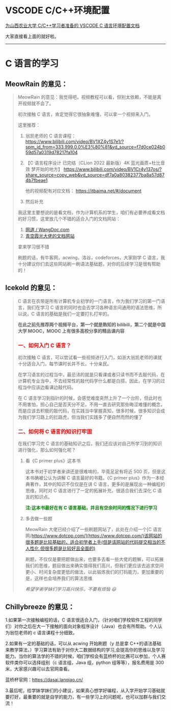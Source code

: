 # VSCODE C/C++环境配置

[为山西农业大学 C/C++学习者准备的 VSCODE C 语言环境配置文档](https://github.com/meowrain/SXAU-vscode-c)

大家直接看上面的就好啦。

---

# C 语言的学习

## MeowRain 的意见：

> MeowRain 的意见：我觉得吧，视频教程可以看，但别太依赖，不能是离开视频就不会了。
>
> 初次接触 C 语言，肯定觉得它很抽象难懂，可以拿一个视频来入门。
>
> 这里推荐：
>
> 1. 翁凯老师的 C 语言课程：https://www.bilibili.com/video/BV1XZ4y1S7e1/?spm_id_from=333.999.0.0%E3%80%81&vd_source=f7d0ce024b059d57a0319d78217fa104
>
> 2. 【C 语言程序设计 已完结（CLion 2022 最新版）4K 蓝光画质+杜比音效 梦开始的地方】 https://www.bilibili.com/video/BV1Cr4y137os/?share_source=copy_web&vd_source=df7a0a80382377ba8a57d874b7fbeae1
>
>    他的视频配有对应文档： https://itbaima.net/#/document
>
> 3. 然后补充
>
> 我这里主要想说的是看文档，作为计算机系的学生，咱们有必要养成看文档的好习惯，这里放几个不错的适合入门的文档网站：
>
> 1. [网道 / WangDoc.com](https://wangdoc.com/)
> 2. [青空霞光大佬的文档网站](https://itbaima.net/#/document)
>
> 拿来学习很不错
>
> 刷题的话，有牛客网，acwing，洛谷，codeforces，大家刚学 C 语言，我十分建议你们去这些网站刷一刷语法基础题，对你的后续学习是很有帮助的！

## lcekold 的意见：

> C 语言在农带是所有计算机专业初学的一门语言，作为我们学习的第一门语言，我们在学习 C 语言的同时也会去学习各种语言间通用的语法思维，所以说，C 语言的基础是我们一定要打扎打牢的。
>
> **在此之前先推荐两个视频平台，第一个就是熟知的 bilibili，第二个就是中国大学 MOOC，MOOC 上有很多高校分享的精品课内容**
>
> ### <font color=red>一、如何入门 C 语言？</font>
>
> 初次接触 C 语言，可以尝试看一些视频进行入门，如浙大翁凯老师的课就十分适合入门，每节课时长并不长，十分亲民。
>
> 在学习语言的过程当中，最忌讳的就是只看课或者只读书而不去敲代码，在计算机专业当中，不去经常性的敲代码学什么都是白搭，因此，在学习的过程当中应该边看课边敲代码。
>
> 在 C 语言学习到指针的时候，会感觉难度突然上升了一个台阶，但此时也不用害怕，担心自己是否天分不足，不用一直去研究那些晦涩难懂的概念，而是应该去积极的敲代码，在实践当中掌握真知，很多时候，很多知识会成为我们学习路上的拦路虎，但当我们实践多了便自然而然的懂了
>
> ### <font color=red>二、如何将 C 语言的知识打牢固</font>
>
> 在我们学习完 C 语言的基础知识之后，我们还应该对自己所学习到的知识进行强化，那么如何强化呢？
>
> 1. 看《C primer plus》这本书
>
>    这本书对于初学者来讲还是很难啃的，毕竟足足有将近 500 页，但是这本书确被公认为讲解 C 语言最好的书籍。《C primer plus》作为一本经典著作，其中的知识不仅仅是在讲 C 语言，更多的是展现出一种编程的思维，同时对 C 语言进行了一定的拓展补充，很适合我们去深化 C 语言的知识点。
>
>    **<font color=green>注:这本书最好在有 C 语言基础，并且有空余时间的情况下进行学习</font>**
>
> 2. 多去做一些题
>
>    MeowRain 大佬已经介绍了一些刷题网站了，此处在介绍一个[C 语言网/https://www.dotcpp.com/](https://www.dotcpp.com/)该网站的很多题是比较基础的，适合初学者上手(但是该网站的代码提交相当的不人性化,但很多题是比较好且全面的)
>
>    刷题，不仅仅是要把题做出来，也要多去看一些大佬的题解，可以拓展我们的思维，题目做出来确实值得我们高兴，但我们更应该去追求空间更小、时间复杂度更低的做法，以此锻炼我们的打码能力，更加重要的是，这样也会培养我们的算法思维
>
>    _希望学弟学妹们学习高兴快乐，不要有烦恼 😃_

## Chillybreeze 的意见：

1.如果第一次接触编程的话，C 语言很适合入门，（针对咱们学校软件工程的同学们）对你之后在大一下接触的面向对象程序设计（Java）也会有所帮助。个人认为翁恺老师的 c 语言课程十分细致。

2.如果有一定的基础的话，可以从 acwing 开始刷题（y 总是拿 C++的语法基础来教学算法，）学习算法有助于对你大二数据结构的学习,会提高你的思维以及学习能力。当你的算法学的不错的时候，咱们学校会有蓝桥杯的比赛可以参加，个人赛软件类你可以选择组别（c 语言组，Java 组，python 组等等），报名费用是 300 米，大家感兴趣可以去官网查看。

蓝桥杯官网：https://dasai.lanqiao.cn/

3.最后呢，给学妹学妹们的小建议，如果真心想学好编程，从入学开始学习基础就要打好，最重要的就是自学的能力，有一些学习上的问题呢，也可以加群与我们交流！
